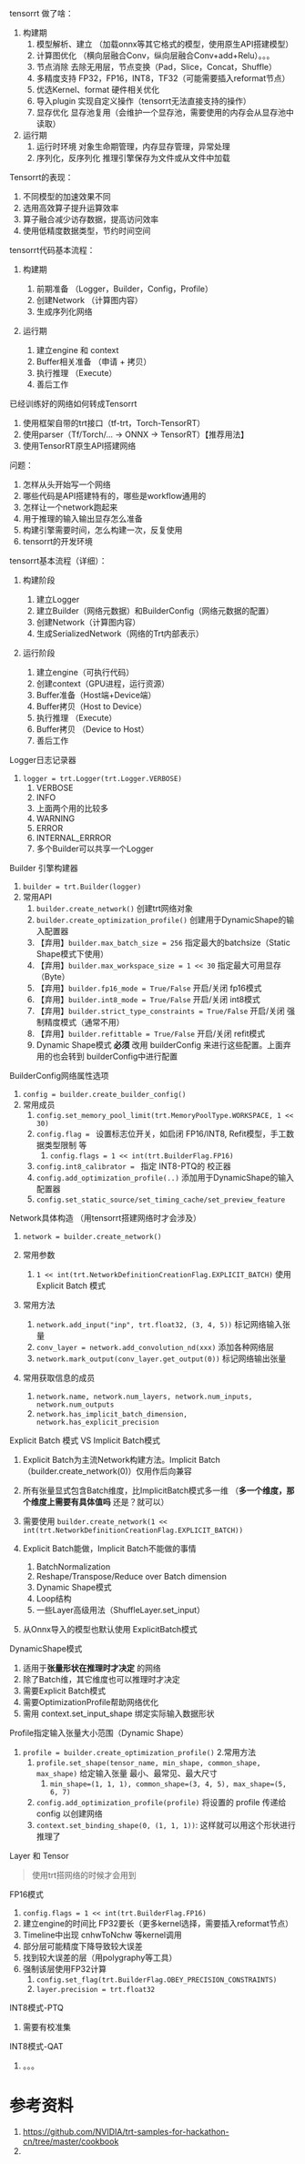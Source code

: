 tensorrt 做了啥：
1. 构建期
   1. 模型解析、建立 （加载onnx等其它格式的模型，使用原生API搭建模型）
   2.  计算图优化 （横向层融合Conv，纵向层融合Conv+add+Relu）。。。
   3.  节点消除    去除无用层，节点变换（Pad，Slice，Concat，Shuffle）
   4.  多精度支持  FP32，FP16，INT8，TF32（可能需要插入reformat节点）
   5.  优选Kernel、format 硬件相关优化
   6.  导入plugin    实现自定义操作（tensorrt无法直接支持的操作）
   7.  显存优化       显存池复用（会维护一个显存池，需要使用的内存会从显存池中读取）
9. 运行期
   1. 运行时环境       对象生命期管理，内存显存管理，异常处理
   2. 序列化，反序列化   推理引擎保存为文件或从文件中加载



Tensorrt的表现：
1. 不同模型的加速效果不同
2. 选用高效算子提升运算效率
3. 算子融合减少访存数据，提高访问效率
4. 使用低精度数据类型，节约时间空间


tensorrt代码基本流程：
1. 构建期
   1. 前期准备 （Logger，Builder，Config，Profile）
   2. 创建Network （计算图内容）
   3. 生成序列化网络
  
2. 运行期
   1. 建立engine 和 context
   2. Buffer相关准备 （申请 + 拷贝）
   3. 执行推理 （Execute）
   4. 善后工作


已经训练好的网络如何转成Tensorrt
1. 使用框架自带的trt接口（tf-trt，Torch-TensorRT）
2. 使用parser（Tf/Torch/... -> ONNX -> TensorRT）【推荐用法】
3. 使用TensorRT原生API搭建网络

问题：
1. 怎样从头开始写一个网络
2. 哪些代码是API搭建特有的，哪些是workflow通用的
3. 怎样让一个network跑起来
4. 用于推理的输入输出显存怎么准备
5. 构建引擎需要时间，怎么构建一次，反复使用
6. tensorrt的开发环境

tensorrt基本流程（详细）：
1. 构建阶段
   1. 建立Logger
   2. 建立Builder（网络元数据）和BuilderConfig（网络元数据的配置）
   3. 创建Network（计算图内容）
   4. 生成SerializedNetwork（网络的Trt内部表示）
  
2. 运行阶段
   1. 建立engine（可执行代码）
   2. 创建context（GPU进程，运行资源）
   3. Buffer准备（Host端+Device端）
   4. Buffer拷贝（Host to Device）
   5. 执行推理 （Execute）
   6. Buffer拷贝 （Device to Host）
   7. 善后工作

Logger日志记录器
1. `logger = trt.Logger(trt.Logger.VERBOSE)`
   1. VERBOSE
   2. INFO
   3. 上面两个用的比较多
   4. WARNING
   5. ERROR
   6. INTERNAL_ERRROR
   7. 多个Builder可以共享一个Logger

Builder 引擎构建器
1. `builder = trt.Builder(logger)`
2. 常用API
   1. `builder.create_network()` 创建trt网络对象
   2. `builder.create_optimization_profile()` 创建用于DynamicShape的输入配置器
   3. 【弃用】`builder.max_batch_size = 256`    指定最大的batchsize（Static Shape模式下使用）
   4. 【弃用】`builder.max_workspace_size = 1 << 30` 指定最大可用显存（Byte）
   5. 【弃用】`builder.fp16_mode = True/False`   开启/关闭 fp16模式
   6. 【弃用】`builder.int8_mode = True/False`   开启/关闭 int8模式
   7. 【弃用】`builder.strict_type_constraints = True/False`  开启/关闭 强制精度模式（通常不用）
   8. 【弃用】`builder.refittable = True/False`   开启/关闭 refit模式
   9. Dynamic Shape模式 **必须** 改用 builderConfig 来进行这些配置。上面弃用的也会转到 builderConfig中进行配置
  
BuilderConfig网络属性选项
1. `config = builder.create_builder_config()`
2. 常用成员
   1. `config.set_memory_pool_limit(trt.MemoryPoolType.WORKSPACE, 1 << 30)`
   2. `config.flag = ` 设置标志位开关，如启闭 FP16/INT8, Refit模型，手工数据类型限制 等
      1. `config.flags = 1 << int(trt.BuilderFlag.FP16)`
   4. `config.int8_calibrator = `  指定 INT8-PTQ的 校正器
   5. `config.add_optimization_profile(..)`  添加用于DynamicShape的输入配置器
   6. `config.set_static_source/set_timing_cache/set_preview_feature`


Network具体构造 （用tensorrt搭建网络时才会涉及）
1. `network = builder.create_network()`
2. 常用参数
   1. `1 << int(trt.NetworkDefinitionCreationFlag.EXPLICIT_BATCH)` 使用 Explicit Batch 模式
  
3. 常用方法
   1. `network.add_input("inp", trt.float32, (3, 4, 5))` 标记网络输入张量
   2. `conv_layer = network.add_convolution_nd(xxx)`    添加各种网络层
   3. `network.mark_output(conv_layer.get_output(0))`   标记网络输出张量
  
4. 常用获取信息的成员
   1. `network.name, network.num_layers, network.num_inputs, network.num_outputs`
   2. `network.has_implicit_batch_dimension, network.has_explicit_precision`
  

Explicit Batch 模式 VS Implicit Batch模式
1. Explicit Batch为主流Network构建方法。Implicit Batch （builder.create_network(0)）仅用作后向兼容
2. 所有张量显式包含Batch维度，比ImplicitBatch模式多一维 （**多一个维度，那个维度上需要有具体值吗** 还是？就可以）
3. 需要使用 `builder.create_network(1 << int(trt.NetworkDefinitionCreationFlag.EXPLICIT_BATCH))`
4. Explicit Batch能做，Implicit Batch不能做的事情
   1. BatchNormalization
   2. Reshape/Transpose/Reduce over Batch dimension
   3. Dynamic Shape模式
   4. Loop结构
   5. 一些Layer高级用法（ShuffleLayer.set_input）
  
5. 从Onnx导入的模型也默认使用 ExplicitBatch模式

DynamicShape模式
1. 适用于**张量形状在推理时才决定** 的网络
2. 除了Batch维，其它维度也可以推理时才决定
3. 需要Explicit Batch模式
4. 需要OptimizationProfile帮助网络优化
5. 需用 context.set_input_shape 绑定实际输入数据形状

Profile指定输入张量大小范围（Dynamic Shape）
1. `profile = builder.create_optimization_profile()`
2.常用方法
   1. `profile.set_shape(tensor_name, min_shape, common_shape, max_shape)` 给定输入张量 最小、最常见、最大尺寸
      1. `min_shape=(1, 1, 1), common_shape=(3, 4, 5), max_shape=(5, 6, 7)`
   3. `config.add_optimization_profile(profile)`  将设置的 profile 传递给 config 以创建网络
   4. `context.set_binding_shape(0, (1, 1, 1))`: 这样就可以用这个形状进行推理了


Layer 和 Tensor
> 使用trt搭网络的时候才会用到


FP16模式
1.  `config.flags = 1 << int(trt.BuilderFlag.FP16)`
2.  建立engine的时间比 FP32要长（更多kernel选择，需要插入reformat节点）
3.  Timeline中出现 cnhwToNchw 等kernel调用
4.  部分层可能精度下降导致较大误差
   1. 找到较大误差的层（用polygraphy等工具）
   2. 强制该层使用FP32计算
      1. `config.set_flag(trt.BuilderFlag.OBEY_PRECISION_CONSTRAINTS)`
      2. `layer.precision = trt.float32`
     
INT8模式-PTQ
1. 需要有校准集


INT8模式-QAT
1. 。。。




# 参考资料

1. https://github.com/NVIDIA/trt-samples-for-hackathon-cn/tree/master/cookbook
2. 

